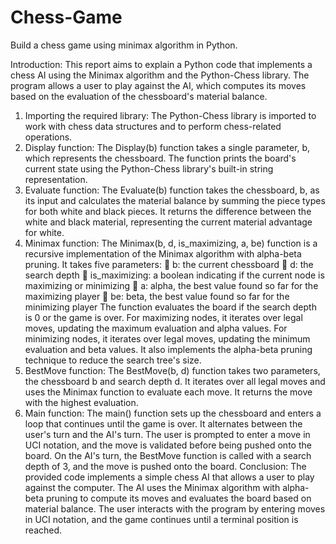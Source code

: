 # Chess-Game
Build a chess game using minimax algorithm in Python.

Introduction: This report aims to explain a Python code that implements a chess AI using the Minimax algorithm and the Python-Chess library. The program allows a user to play against the AI, which computes its moves based on the evaluation of the chessboard's material balance.
1. Importing the required library: The Python-Chess library is imported to work with chess data structures and to perform chess-related operations.
2. Display function: The Display(b) function takes a single parameter, b, which represents the chessboard. The function prints the board's current state using the Python-Chess library's built-in string representation.
3. Evaluate function: The Evaluate(b) function takes the chessboard, b, as its input and calculates the material balance by summing the piece types for both white and black pieces. It returns the difference between the white and black material, representing the current material advantage for white.
4. Minimax function: The Minimax(b, d, is_maximizing, a, be) function is a recursive implementation of the Minimax algorithm with alpha-beta pruning. It takes five parameters:
 b: the current chessboard
 d: the search depth
 is_maximizing: a boolean indicating if the current node is maximizing or minimizing
 a: alpha, the best value found so far for the maximizing player
 be: beta, the best value found so far for the minimizing player
The function evaluates the board if the search depth is 0 or the game is over. For maximizing nodes, it iterates over legal moves, updating the maximum evaluation and alpha values. For minimizing nodes, it iterates over legal moves, updating the minimum evaluation and beta values. It also implements the alpha-beta pruning technique to reduce the search tree's size.
5. BestMove function: The BestMove(b, d) function takes two parameters, the chessboard b and search depth d. It iterates over all legal moves and uses the Minimax function to evaluate each move. It returns the move with the highest evaluation.
6. Main function: The main() function sets up the chessboard and enters a loop that continues until the game is over. It alternates between the user's turn and the AI's turn. The user is prompted to enter a move in UCI notation, and the move is validated before being pushed onto the board.
On the AI's turn, the BestMove function is called with a search depth of 3, and the move is pushed onto the board.
Conclusion: The provided code implements a simple chess AI that allows a user to play against the computer. The AI uses the Minimax algorithm with alpha-beta pruning to compute its moves and evaluates the board based on material balance. The user interacts with the program by entering moves in UCI notation, and the game continues until a terminal position is reached.
